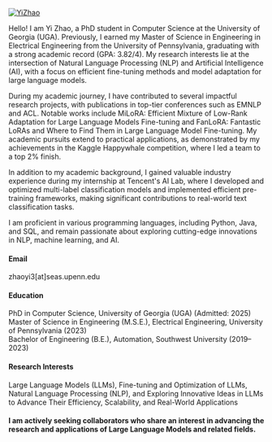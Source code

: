 

[![YiZhao](https://img.shields.io/badge/YiZhao-GitHub-blue?logo=github)](https://github.com/YiZhao-hash/YiZhao-hash.github.io)


Hello! I am Yi Zhao, a PhD student in Computer Science at the University of Georgia (UGA). Previously, I earned my Master of Science in Engineering in Electrical Engineering from the University of Pennsylvania, graduating with a strong academic record (GPA: 3.82/4). My research interests lie at the intersection of Natural Language Processing (NLP) and Artificial Intelligence (AI), with a focus on efficient fine-tuning methods and model adaptation for large language models.

During my academic journey, I have contributed to several impactful research projects, with publications in top-tier conferences such as EMNLP and ACL. Notable works include MiLoRA: Efficient Mixture of Low-Rank Adaptation for Large Language Models Fine-tuning and FanLoRA: Fantastic LoRAs and Where to Find Them in Large Language Model Fine-tuning. My academic pursuits extend to practical applications, as demonstrated by my achievements in the Kaggle Happywhale competition, where I led a team to a top 2% finish.

In addition to my academic background, I gained valuable industry experience during my internship at Tencent's AI Lab, where I developed and optimized multi-label classification models and implemented efficient pre-training frameworks, making significant contributions to real-world text classification tasks.

I am proficient in various programming languages, including Python, Java, and SQL, and remain passionate about exploring cutting-edge innovations in NLP, machine learning, and AI.

#### Email
zhaoyi3[at]seas.upenn.edu

#### Education
PhD in Computer Science, University of Georgia (UGA) (Admitted: 2025)  
Master of Science in Engineering (M.S.E.), Electrical Engineering, University of Pennsylvania (2023)  
Bachelor of Engineering (B.E.), Automation, Southwest University (2019–2023)

#### Research Interests
Large Language Models (LLMs), Fine-tuning and Optimization of LLMs, Natural Language Processing (NLP), and Exploring Innovative Ideas in LLMs to Advance Their Efficiency, Scalability, and Real-World Applications

#### I am actively seeking collaborators who share an interest in advancing the research and applications of Large Language Models and related fields.
